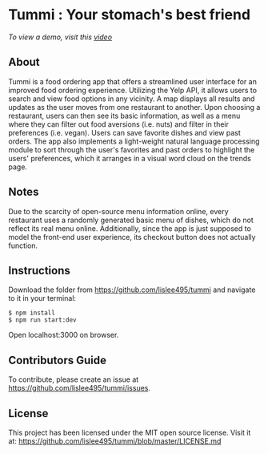 # Tummi : Your stomach's best friend

_To view a demo, visit this [video](https://youtu.be/rCbJM9vsktk)_

## About

Tummi is a food ordering app that offers a streamlined user interface for an improved food ordering experience. Utilizing the Yelp API, it allows users to search and view food options in any vicinity. A map displays all results and updates as the user moves from one restaurant to another. Upon choosing a restaurant, users can then see its basic information, as well as a menu where they can filter out food aversions (i.e. nuts) and filter in their preferences (i.e. vegan). Users can save favorite dishes and view past orders. The app also implements a light-weight natural language processing module to sort through the user's favorites and past orders to highlight the users' preferences, which it arranges in a visual word cloud on the trends page.

## Notes 

Due to the scarcity of open-source menu information online, every restaurant uses a randomly generated basic menu of dishes, which do not reflect its real menu online. Additionally, since the app is just supposed to model the front-end user experience, its checkout button does not actually function. 

## Instructions

Download the folder from https://github.com/lislee495/tummi and navigate to it in your terminal:
```
$ npm install
$ npm run start:dev
```
Open localhost:3000 on browser.

## Contributors Guide

To contribute, please create an issue at https://github.com/lislee495/tummi/issues.

## License

This project has been licensed under the MIT open source license. Visit it at: https://github.com/lislee495/tummi/blob/master/LICENSE.md
